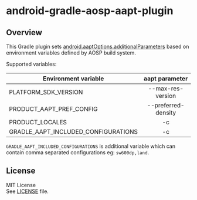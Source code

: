 android-gradle-aosp-aapt-plugin
==================================
## Overview
This Gradle plugin sets [android.aaptOptions.additionalParameters](http://google.github.io/android-gradle-dsl/current/com.android.build.gradle.internal.dsl.AaptOptions.html#com.android.build.gradle.internal.dsl.AaptOptions:additionalParameters)
based on environment variables defined by AOSP build system.

Supported variables:

| Environment variable     | aapt parameter      |
| --------------------     |:-------------------:|
| PLATFORM_SDK_VERSION     | --max-res-version   |
| PRODUCT_AAPT_PREF_CONFIG | --preferred-density |
| PRODUCT_LOCALES | -c |
| GRADLE_AAPT_INCLUDED_CONFIGURATIONS | -c |

`GRADLE_AAPT_INCLUDED_CONFIGURATIONS` is additional variable which can contain comma separated configurations eg: `sw600dp,land`.

## License

MIT License<br>
See [LICENSE](LICENSE) file.
